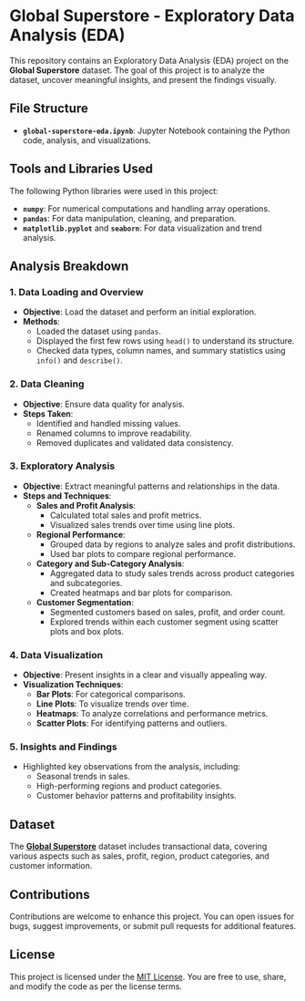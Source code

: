 # Global Superstore - Exploratory Data Analysis (EDA)

This repository contains an Exploratory Data Analysis (EDA) project on the **Global Superstore** dataset. The goal of this project is to analyze the dataset, uncover meaningful insights, and present the findings visually.

## File Structure

- **`global-superstore-eda.ipynb`**: Jupyter Notebook containing the Python code, analysis, and visualizations.

## Tools and Libraries Used

The following Python libraries were used in this project:
- **`numpy`**: For numerical computations and handling array operations.
- **`pandas`**: For data manipulation, cleaning, and preparation.
- **`matplotlib.pyplot`** and **`seaborn`**: For data visualization and trend analysis.

## Analysis Breakdown

### 1. **Data Loading and Overview**
   - **Objective**: Load the dataset and perform an initial exploration.
   - **Methods**:
     - Loaded the dataset using `pandas`.
     - Displayed the first few rows using `head()` to understand its structure.
     - Checked data types, column names, and summary statistics using `info()` and `describe()`.

### 2. **Data Cleaning**
   - **Objective**: Ensure data quality for analysis.
   - **Steps Taken**:
     - Identified and handled missing values.
     - Renamed columns to improve readability.
     - Removed duplicates and validated data consistency.

### 3. **Exploratory Analysis**
   - **Objective**: Extract meaningful patterns and relationships in the data.
   - **Steps and Techniques**:
     - **Sales and Profit Analysis**:
       - Calculated total sales and profit metrics.
       - Visualized sales trends over time using line plots.
     - **Regional Performance**:
       - Grouped data by regions to analyze sales and profit distributions.
       - Used bar plots to compare regional performance.
     - **Category and Sub-Category Analysis**:
       - Aggregated data to study sales trends across product categories and subcategories.
       - Created heatmaps and bar plots for comparison.
     - **Customer Segmentation**:
       - Segmented customers based on sales, profit, and order count.
       - Explored trends within each customer segment using scatter plots and box plots.

### 4. **Data Visualization**
   - **Objective**: Present insights in a clear and visually appealing way.
   - **Visualization Techniques**:
     - **Bar Plots**: For categorical comparisons.
     - **Line Plots**: To visualize trends over time.
     - **Heatmaps**: To analyze correlations and performance metrics.
     - **Scatter Plots**: For identifying patterns and outliers.

### 5. **Insights and Findings**
   - Highlighted key observations from the analysis, including:
     - Seasonal trends in sales.
     - High-performing regions and product categories.
     - Customer behavior patterns and profitability insights.

## Dataset

The **[Global Superstore](https://www.kaggle.com/datasets/apoorvaappz/global-super-store-dataset)** dataset includes transactional data, covering various aspects such as sales, profit, region, product categories, and customer information.

## Contributions

Contributions are welcome to enhance this project. You can open issues for bugs, suggest improvements, or submit pull requests for additional features.

## License

This project is licensed under the [MIT License](LICENSE). You are free to use, share, and modify the code as per the license terms.
